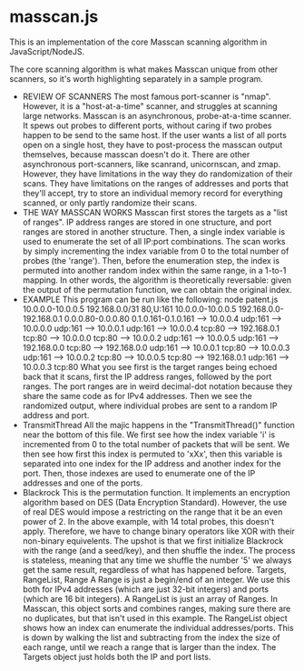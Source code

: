 # masscan.js
This is an implementation of the core Masscan scanning algorithm in JavaScript/NodeJS.

The core scanning algorithm is what makes Masscan unique from other scanners, so it's worth highlighting separately in a sample program.
* REVIEW OF SCANNERS
The most famous port-scanner is "nmap". However, it is a "host-at-a-time" scanner, and struggles at scanning large networks. 
Masscan is an asynchronous, probe-at-a-time scanner. It spews out probes to different ports, without caring if two probes happen to be send to the same host. If the user wants a list of all ports open on a single host, they have to post-process the masscan output themselves, because masscan doesn't do it.
There are other asynchronous port-scanners, like scanrand, unicornscan, and zmap. However, they have limitations in the way they do randomization of their scans. 
They have limitations on the ranges of addresses and ports that they'll accept, try to store an individual memory record for everything scanned, or only partly randomize their scans.
* THE WAY MASSCAN WORKS
Masscan first stores the targets as a "list of ranges". IP address ranges are stored in one structure, and port ranges are stored in another structure.
Then, a single index variable is used to enumerate the set of all IP:port combinations. The scan works by simply incrementing the index variable from 0 to the total number of probes (the 'range').
Then, before the enumeration step, the index is permuted into another random index within the same range, in a 1-to-1 mapping. In other words, the algorithm is theoretically reversable: given the output of the permutation function, we can obtain the original index.
* EXAMPLE
This program can be run like the following:
node patent.js 10.0.0.0-10.0.0.5 192.168.0.0/31 80,U:161
10.0.0.0-10.0.0.5
192.168.0.0-192.168.0.1
0.0.0.80-0.0.0.80
0.1.0.161-0.1.0.161
--> 10.0.0.4 udp:161
--> 10.0.0.0 udp:161
--> 10.0.0.1 udp:161
--> 10.0.0.4 tcp:80
--> 192.168.0.1 tcp:80
--> 10.0.0.0 tcp:80
--> 10.0.0.2 udp:161
--> 10.0.0.5 udp:161
--> 192.168.0.0 tcp:80
--> 192.168.0.0 udp:161
--> 10.0.0.1 tcp:80
--> 10.0.0.3 udp:161
--> 10.0.0.2 tcp:80
--> 10.0.0.5 tcp:80
--> 192.168.0.1 udp:161
--> 10.0.0.3 tcp:80
What you see first is the target ranges being echoed back that it scans, first the IP address ranges, followed by the port ranges. The port ranges are in weird decimal-dot notation because they share the same code as for IPv4 addresses.
Then we see the randomized output, where individual probes are sent to a random IP address and port. 
* TransmitThread
All the majic happens in the "TransmitThread()" function near the bottom of this file.
We first see how the index variable 'i' is incremented from 0 to the total number of packets that will be sent. We then see how first this index is permuted to 'xXx', then this variable is separated into one index for the IP address and another index for the port. Then, those indexes are used to enumerate one of the IP addresses and one of the ports.
* Blackrock
This is the permutation function. It implements an encryption algorithm based on DES (Data Encryption Standard). However, the use of real DES would impose a restricting on the range that it be an even power of 2.
In the above example, with 14 total probes, this doesn't apply.
Therefore, we have to change binary operators like XOR with their non-binary equivelents.
The upshot is that we first initialize Blackrock with the range (and a seed/key), and then shuffle the index. The process is stateless, meaning that any time we shuffle the number '5' we always get the same result, regardless of what has happened before.
Targets, RangeList, Range
A Range is just a begin/end of an integer. 
We use this both for IPv4 addresses (which are just 32-bit integers) and ports (which are 16 bit integers).
A RangeList is just an array of Ranges. In Masscan, this object sorts and combines ranges, making sure there are no duplicates, but that isn't used in this example.
The RangeList object shows how an index can enumerate the individual addresses/ports. This is down by walking the list and subtracting from the index the size of each range, until we reach a range that is larger than the index.
The Targets object just holds both the IP and port lists.
